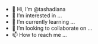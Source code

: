 - 👋 Hi, I’m @tashadiana
- 👀 I’m interested in ...
- 🌱 I’m currently learning ...
- 💞️ I’m looking to collaborate on ...
- 📫 How to reach me ...

<!---
tashadiana/tashadiana is a ✨ special ✨ repository because its `README.md` (this file) appears on your GitHub profile.
You can click the Preview link to take a look at your changes.
--->
